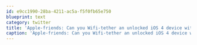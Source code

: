 ```yaml
---
id: e9cc1990-28ba-4211-ac5a-f5f0fb65e750
blueprint: text
category: twitter
title: 'Apple-friends: Can you Wifi-tether an unlocked iOS 4 device with any data plan on Rogers/Bell?'
caption: 'Apple-friends: Can you Wifi-tether an unlocked iOS 4 device with any data plan on Rogers/Bell?'
---
```

